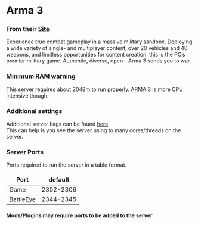 # Arma 3
### From their [Site](https://arma3.com/)
Experience true combat gameplay in a massive military sandbox. Deploying a wide variety of single- and multiplayer content, over 20 vehicles and 40 weapons, and limitless opportunities for content creation, this is the PC’s premier military game. Authentic, diverse, open - Arma 3 sends you to war. 

### Minimum RAM warning
This server requires about 2048m to run properly. ARMA 3 is more CPU intensive though.

### Additional settings
Additional server flags can be found [here](https://community.bistudio.com/wiki/Arma_3_Startup_Parameters).  
This can help is you see the server using to many cores/threads on the server.

### Server Ports
Ports required to run the server in a table format.

| Port    | default |
|---------|---------|
| Game    | 2302-2306    |
| BattleEye    | 2344-2345    |

#### Mods/Plugins may require ports to be added to the server.
